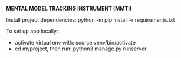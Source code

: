 **MENTAL MODEL TRACKING INSTRUMENT (MMTI)**

Install project dependencies: python -m pip install -r requirements.txt

To set up app locally: 
- activate virtual env with: source venv/bin/activate
- cd myproject, then run: python3 manage.py runserver